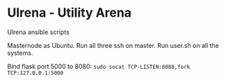 # Ulrena - Utility Arena
Ulrena ansible scripts

Masternode as Ubuntu.
Run all three ssh on master.
Run user.sh on all the systems.

Bind flask port 5000 to 8080: ```sudo socat TCP-LISTEN:8080,fork TCP:127.0.0.1:5000```